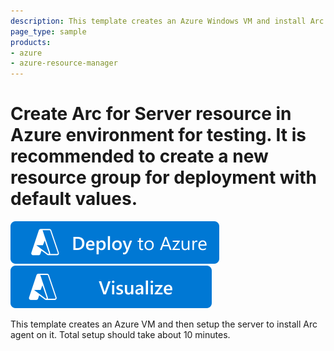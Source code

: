 ```yaml
---
description: This template creates an Azure Windows VM and install Arc agent for testing purposes.
page_type: sample
products:
- azure
- azure-resource-manager
---
```

# Create Arc for Server resource in Azure environment for testing. **It is recommended to create a new resource group for deployment with default values.**

[![Deploy To Azure](https://raw.githubusercontent.com/Azure/azure-quickstart-templates/master/1-CONTRIBUTION-GUIDE/images/deploytoazure.svg?sanitize=true)](https://portal.azure.com/#create/Microsoft.Template/uri/https%3A%2F%2Fraw.githubusercontent.com%2Fcoreymasters-microsoft%2FArcforServerSamples%2Frefs%2Fheads%2Fmain%2FInstallArcForServerWithToken%2Fazuredeployarcvm.json)
[![Visualize](https://raw.githubusercontent.com/Azure/azure-quickstart-templates/master/1-CONTRIBUTION-GUIDE/images/visualizebutton.svg?sanitize=true)](http://armviz.io/#/?load=https%3A%2F%2Fraw.githubusercontent.com%2Fcoreymasters-microsoft%2FArcforServerSamples%2Frefs%2Fheads%2Fmain%2FInstallArcForServerWithToken%2Fazuredeployarcvm.json)

This template creates an Azure VM and then setup the server to install Arc agent on it. Total setup should take about 10 minutes. 

